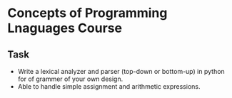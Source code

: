 # Concepts of Programming Lnaguages Course
## Task
- Write a lexical analyzer and parser (top-down or bottom-up) in python for of grammer of your own design.
- Able to handle simple assignment and arithmetic expressions. 
